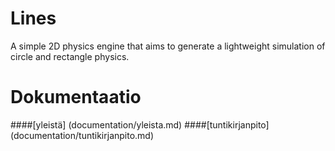 # Lines
A simple 2D physics engine that aims to generate a lightweight simulation of
circle and rectangle physics.

# Dokumentaatio
####[yleistä] (documentation/yleista.md)
####[tuntikirjanpito] (documentation/tuntikirjanpito.md)
